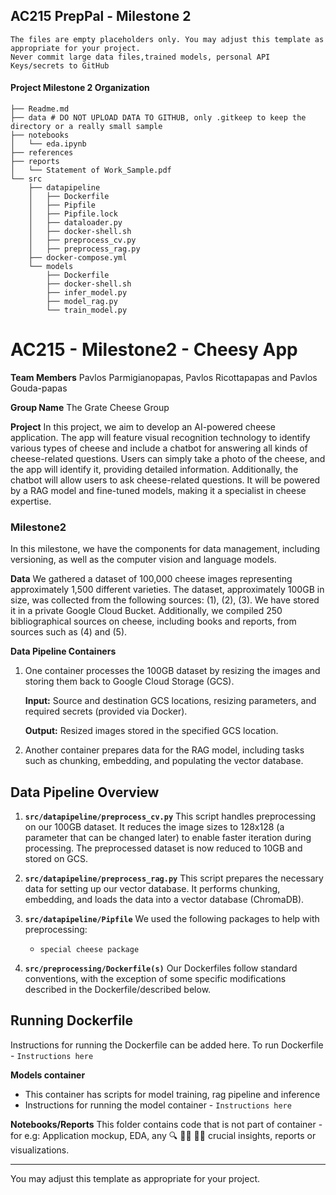 ## AC215 PrepPal - Milestone 2

```
The files are empty placeholders only. You may adjust this template as appropriate for your project.
Never commit large data files,trained models, personal API Keys/secrets to GitHub
```

#### Project Milestone 2 Organization

```
├── Readme.md
├── data # DO NOT UPLOAD DATA TO GITHUB, only .gitkeep to keep the directory or a really small sample
├── notebooks
│   └── eda.ipynb
├── references
├── reports
│   └── Statement of Work_Sample.pdf
└── src
    ├── datapipeline
    │   ├── Dockerfile
    │   ├── Pipfile
    │   ├── Pipfile.lock
    │   ├── dataloader.py
    │   ├── docker-shell.sh
    │   ├── preprocess_cv.py
    │   ├── preprocess_rag.py
    ├── docker-compose.yml
    └── models
        ├── Dockerfile
        ├── docker-shell.sh
        ├── infer_model.py
        ├── model_rag.py
        └── train_model.py
```

# AC215 - Milestone2 - Cheesy App

**Team Members**
Pavlos Parmigianopapas, Pavlos Ricottapapas and Pavlos Gouda-papas

**Group Name**
The Grate Cheese Group

**Project**
In this project, we aim to develop an AI-powered cheese application. The app will feature visual recognition technology to identify various types of cheese and include a chatbot for answering all kinds of cheese-related questions. Users can simply take a photo of the cheese, and the app will identify it, providing detailed information. Additionally, the chatbot will allow users to ask cheese-related questions. It will be powered by a RAG model and fine-tuned models, making it a specialist in cheese expertise.

### Milestone2

In this milestone, we have the components for data management, including versioning, as well as the computer vision and language models.

**Data**
We gathered a dataset of 100,000 cheese images representing approximately 1,500 different varieties. The dataset, approximately 100GB in size, was collected from the following sources: (1), (2), (3). We have stored it in a private Google Cloud Bucket.
Additionally, we compiled 250 bibliographical sources on cheese, including books and reports, from sources such as (4) and (5).

**Data Pipeline Containers**

1. One container processes the 100GB dataset by resizing the images and storing them back to Google Cloud Storage (GCS).

   **Input:** Source and destination GCS locations, resizing parameters, and required secrets (provided via Docker).

   **Output:** Resized images stored in the specified GCS location.

2. Another container prepares data for the RAG model, including tasks such as chunking, embedding, and populating the vector database.

## Data Pipeline Overview

1. **`src/datapipeline/preprocess_cv.py`**
   This script handles preprocessing on our 100GB dataset. It reduces the image sizes to 128x128 (a parameter that can be changed later) to enable faster iteration during processing. The preprocessed dataset is now reduced to 10GB and stored on GCS.

2. **`src/datapipeline/preprocess_rag.py`**
   This script prepares the necessary data for setting up our vector database. It performs chunking, embedding, and loads the data into a vector database (ChromaDB).

3. **`src/datapipeline/Pipfile`**
   We used the following packages to help with preprocessing:

   - `special cheese package`

4. **`src/preprocessing/Dockerfile(s)`**
   Our Dockerfiles follow standard conventions, with the exception of some specific modifications described in the Dockerfile/described below.

## Running Dockerfile

Instructions for running the Dockerfile can be added here.
To run Dockerfile - `Instructions here`

**Models container**

- This container has scripts for model training, rag pipeline and inference
- Instructions for running the model container - `Instructions here`

**Notebooks/Reports**
This folder contains code that is not part of container - for e.g: Application mockup, EDA, any 🔍 🕵️‍♀️ 🕵️‍♂️ crucial insights, reports or visualizations.

---

You may adjust this template as appropriate for your project.
